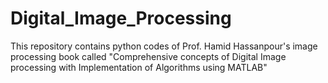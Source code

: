 # Digital_Image_Processing
This repository contains python codes of ‪Prof. Hamid Hassanpour's‬ image processing book called "Comprehensive concepts of Digital Image processing with Implementation of Algorithms using MATLAB"
